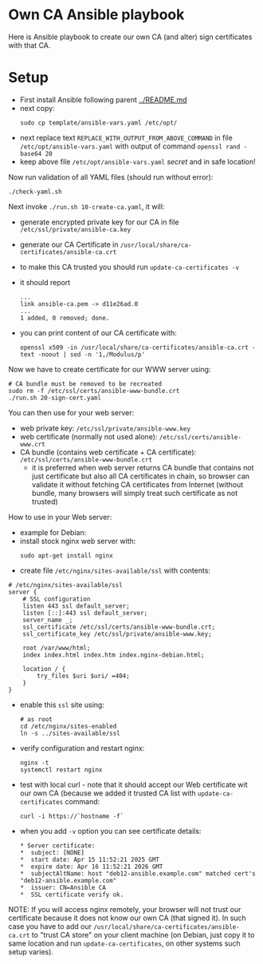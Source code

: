 # Own CA Ansible playbook

Here is Ansible playbook to create our own CA (and alter) sign certificates with that CA.

# Setup

- First install Ansible following parent [../README.md](../README.md)
- next copy:
  ```shell
  sudo cp template/ansible-vars.yaml /etc/opt/
  ```
- next replace text `REPLACE_WITH_OUTPUT_FROM_ABOVE_COMMAND` in file `/etc/opt/ansible-vars.yaml`
  with output of command `openssl rand -base64 20`
- keep above file `/etc/opt/ansible-vars.yaml` *secret* and in safe location!

Now run validation of all YAML files (should run without error):
```shell
./check-yaml.sh
```

Next invoke `./run.sh 10-create-ca.yaml`, it will:
- generate encrypted private key for our CA in file `/etc/ssl/private/ansible-ca.key`
- generate our CA Certificate in `/usr/local/share/ca-certificates/ansible-ca.crt`
- to make this CA trusted you should run `update-ca-certificates -v`
- it should report

  ```
  ...
  link ansible-ca.pem -> d11e26ad.0
  ...
  1 added, 0 removed; done.
  ```
- you can print content of our CA certificate with:

  ```shell
  openssl x509 -in /usr/local/share/ca-certificates/ansible-ca.crt -text -noout | sed -n '1,/Modulus/p'
  ```

Now we have to create certificate for our WWW server using:
```shell
# CA bundle must be removed to be recreated
sudo rm -f /etc/ssl/certs/ansible-www-bundle.crt
./run.sh 20-sign-cert.yaml
```

You can then use for your web server:
- web private key:  `/etc/ssl/private/ansible-www.key`
- web certificate (normally not used alone): `/etc/ssl/certs/ansible-www.crt`
- CA bundle (contains web certificate + CA certificate): `/etc/ssl/certs/ansible-www-bundle.crt`
  - it is preferred when web server returns CA bundle that contains not just
    certificate but also all CA certificates in chain, so browser can validate
    it without fetching CA certificates from Internet (without bundle, many browsers
    will simply treat such certificate as not trusted)

How to use in your Web server:
- example for Debian:
- install stock nginx web server with:
  ```shell
  sudo apt-get install nginx
  ```
- create file `/etc/nginx/sites-available/ssl` with contents:

```nginx
# /etc/nginx/sites-available/ssl
server {
	# SSL configuration
	listen 443 ssl default_server;
	listen [::]:443 ssl default_server;
	server_name _;
	ssl_certificate /etc/ssl/certs/ansible-www-bundle.crt;
	ssl_certificate_key /etc/ssl/private/ansible-www.key;

	root /var/www/html;
	index index.html index.htm index.nginx-debian.html;

	location / {
		try_files $uri $uri/ =404;
	}
}
```

- enable this `ssl` site using:
  ```shell
  # as root
  cd /etc/nginx/sites-enabled
  ln -s ../sites-available/ssl
  ```
- verify configuration and restart nginx:
  ```shell
  nginx -t
  systemctl restart nginx
  ```
- test with local curl - note that it should accept our Web certificate wit our own CA (because
  we added it trusted CA list with `update-ca-certificates` command:
  ```shell
  curl -i https://`hostname -f`
  ```
- when you add `-v` option you can see certificate details:
  ```
  * Server certificate:
  *  subject: [NONE]
  *  start date: Apr 15 11:52:21 2025 GMT
  *  expire date: Apr 16 11:52:21 2026 GMT
  *  subjectAltName: host "deb12-ansible.example.com" matched cert's "deb12-ansible.example.com"
  *  issuer: CN=Ansible CA
  *  SSL certificate verify ok.
  ```

NOTE: If you will access nginx remotely, your browser will not trust our
certificate because it does not know our own CA (that signed it). In such case
you have to add our `/usr/local/share/ca-certificates/ansible-ca.crt` to "trust
CA store" on your client machine (on Debian, just copy it to same location and
run `update-ca-certificates`, on other systems such setup varies).

